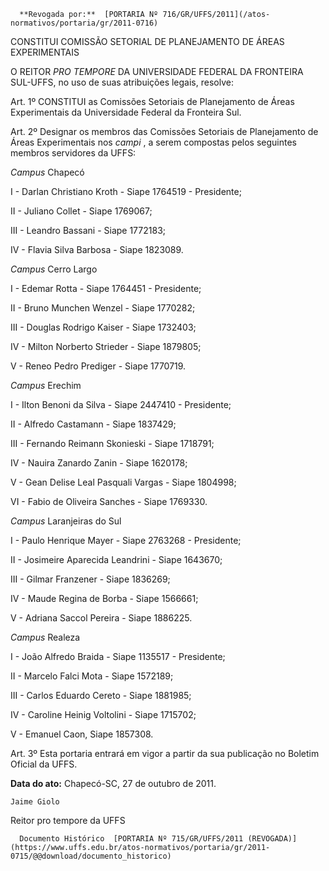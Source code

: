       **Revogada por:**  [PORTARIA Nº 716/GR/UFFS/2011](/atos-normativos/portaria/gr/2011-0716) 

   CONSTITUI COMISSÃO SETORIAL DE PLANEJAMENTO DE ÁREAS EXPERIMENTAIS  

O REITOR  *PRO TEMPORE*  DA UNIVERSIDADE FEDERAL DA FRONTEIRA SUL-UFFS, no uso de suas atribuições legais, resolve:

 Art. 1º CONSTITUI as Comissões Setoriais de Planejamento de Áreas Experimentais da Universidade Federal da Fronteira Sul.

 Art. 2º Designar os membros das Comissões Setoriais de Planejamento de Áreas Experimentais nos  *campi*  , a serem compostas pelos seguintes membros servidores da UFFS:

  *Campus*  Chapecó

 I - Darlan Christiano Kroth - Siape 1764519 - Presidente;

 II - Juliano Collet - Siape 1769067;

 III - Leandro Bassani - Siape 1772183;

 IV - Flavia Silva Barbosa - Siape 1823089.

  *Campus*  Cerro Largo

 I - Edemar Rotta - Siape 1764451 - Presidente;

 II - Bruno Munchen Wenzel - Siape 1770282;

 III - Douglas Rodrigo Kaiser - Siape 1732403;

 IV - Milton Norberto Strieder - Siape 1879805;

 V - Reneo Pedro Prediger - Siape 1770719.

  *Campus*  Erechim

 I - Ilton Benoni da Silva - Siape 2447410 - Presidente;

 II - Alfredo Castamann - Siape 1837429;

 III - Fernando Reimann Skonieski - Siape 1718791;

 IV - Nauira Zanardo Zanin - Siape 1620178;

 V - Gean Delise Leal Pasquali Vargas - Siape 1804998;

 VI - Fabio de Oliveira Sanches - Siape 1769330.

  *Campus*  Laranjeiras do Sul

 I - Paulo Henrique Mayer - Siape 2763268 - Presidente;

 II - Josimeire Aparecida Leandrini - Siape 1643670;

 III - Gilmar Franzener - Siape 1836269;

 IV - Maude Regina de Borba - Siape 1566661;

 V - Adriana Saccol Pereira - Siape 1886225.

  *Campus*  Realeza

 I - João Alfredo Braida - Siape 1135517 - Presidente;

 II - Marcelo Falci Mota - Siape 1572189;

 III - Carlos Eduardo Cereto - Siape 1881985;

 IV - Caroline Heinig Voltolini - Siape 1715702;

 V - Emanuel Caon, Siape 1857308.

 Art. 3º Esta portaria entrará em vigor a partir da sua publicação no Boletim Oficial da UFFS.

   **Data do ato:** Chapecó-SC, 27 de outubro de 2011.   
 

    Jaime Giolo   
 Reitor pro tempore da UFFS 

      Documento Histórico  [PORTARIA Nº 715/GR/UFFS/2011 (REVOGADA)](https://www.uffs.edu.br/atos-normativos/portaria/gr/2011-0715/@@download/documento_historico)     
      